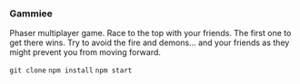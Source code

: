 ### Gammiee

Phaser multiplayer game. Race to the top with your friends. The first one to get there wins. Try to avoid the fire and demons... and your friends as they might prevent you from moving forward.

`git clone`
`npm install`
`npm start`

